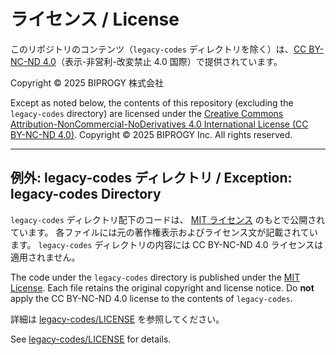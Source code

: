 # ライセンス / License

このリポジトリのコンテンツ（`legacy-codes` ディレクトリを除く）は、[CC BY-NC-ND 4.0](https://creativecommons.org/licenses/by-nc-nd/4.0/deed.ja)（表示-非営利-改変禁止 4.0 国際）で提供されています。

Copyright © 2025 BIPROGY 株式会社

Except as noted below, the contents of this repository (excluding the `legacy-codes` directory) are licensed under the [Creative Commons Attribution-NonCommercial-NoDerivatives 4.0 International License (CC BY-NC-ND 4.0)](https://creativecommons.org/licenses/by-nc-nd/4.0/).
Copyright © 2025 BIPROGY Inc. All rights reserved.

---

## 例外: legacy-codes ディレクトリ / Exception: legacy-codes Directory

`legacy-codes` ディレクトリ配下のコードは、 [MIT ライセンス](https://gist.githubusercontent.com/shinyay/56e54ee4c0e22db8211e05e70a63247e/raw/f3ac65a05ed8c8ea70b653875ccac0c6dbc10ba1/LICENSE) のもとで公開されています。
各ファイルには元の著作権表示およびライセンス文が記載されています。
`legacy-codes` ディレクトリの内容には CC BY-NC-ND 4.0 ライセンスは適用されません。

The code under the `legacy-codes` directory is published under the [MIT License](https://gist.githubusercontent.com/shinyay/56e54ee4c0e22db8211e05e70a63247e/raw/f3ac65a05ed8c8ea70b653875ccac0c6dbc10ba1/LICENSE).
Each file retains the original copyright and license notice.
Do **not** apply the CC BY-NC-ND 4.0 license to the contents of `legacy-codes`.

詳細は [legacy-codes/LICENSE](/legacy-codes/LICENSE) を参照してください。

See [legacy-codes/LICENSE](/legacy-codes/LICENSE) for details.
